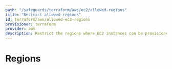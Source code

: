 ```yaml
---
path: "/safeguards/terraform/aws/ec2/allowed-regions"
title: "Restrict allowed regions"
id: terraform/aws/allowed-ec2-regions
provisioner: terraform
provider: aws
description: Restrict the regions where EC2 instances can be provisioned.
---
```


# Regions

